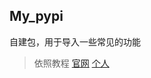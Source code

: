 ## My_pypi
自建包，用于导入一些常见的功能
> 依照教程 [官网](https://packaging.python.org/en/latest/tutorials/packaging-projects/)
> [个人](https://makeoptim.com/python/pypi-pkg)

